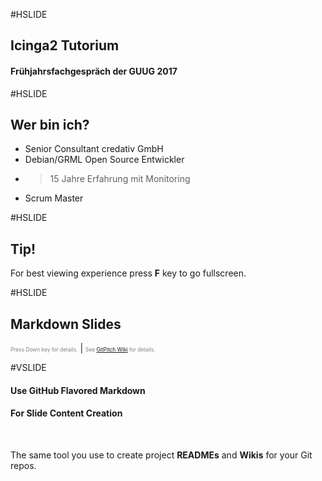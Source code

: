 #HSLIDE

## Icinga2 Tutorium
#### Frühjahrsfachgespräch der GUUG 2017

#HSLIDE
## Wer bin ich? 

* Senior Consultant credativ GmbH
* Debian/GRML Open Source Entwickler
* >15 Jahre Erfahrung mit Monitoring
* Scrum Master

#HSLIDE

## Tip!
For best viewing experience press **F** key to go fullscreen.

#HSLIDE

## Markdown Slides
<span style="font-size:0.6em; color:gray">Press Down key for details.</span> |
<span style="font-size:0.6em; color:gray">See <a href="https://github.com/gitpitch/gitpitch/wiki/Slide-Markdown" target="_blank">GitPitch Wiki</a> for details.</span>


#VSLIDE

#### Use GitHub Flavored Markdown
#### For Slide Content Creation

<br>

The same tool you use to create project **READMEs** and **Wikis** for your Git repos.